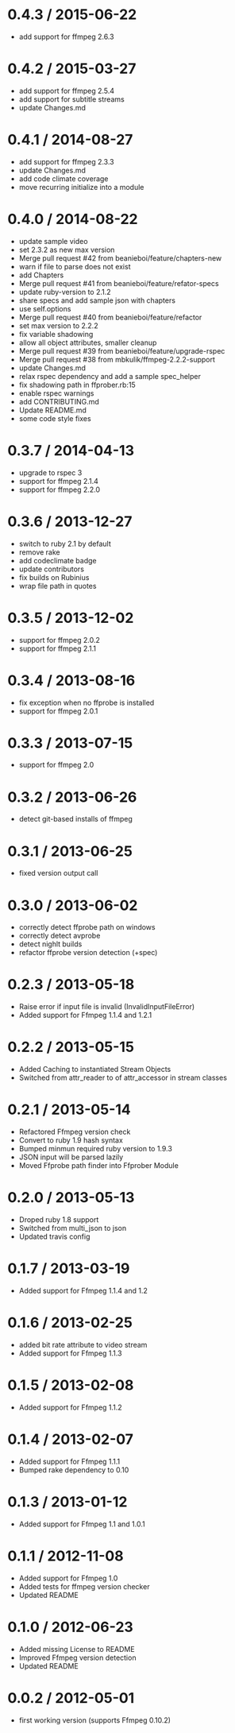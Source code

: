 0.4.3 / 2015-06-22
===================

* add support for ffmpeg 2.6.3

0.4.2 / 2015-03-27
===================

 * add support for ffmpeg 2.5.4
 * add support for subtitle streams
 * update Changes.md

0.4.1 / 2014-08-27
==================

 * add support for ffmpeg 2.3.3
 * update Changes.md
 * add code climate coverage
 * move recurring initialize into a module

0.4.0 / 2014-08-22
==================

 * update sample video
 * set 2.3.2 as new max version
 * Merge pull request #42 from beanieboi/feature/chapters-new
 * warn if file to parse does not exist
 * add Chapters
 * Merge pull request #41 from beanieboi/feature/refator-specs
 * update ruby-version to 2.1.2
 * share specs and add sample json with chapters
 * use self.options
 * Merge pull request #40 from beanieboi/feature/refactor
 * set max version to 2.2.2
 * fix variable shadowing
 * allow all object attributes, smaller cleanup
 * Merge pull request #39 from beanieboi/feature/upgrade-rspec
 * Merge pull request #38 from mbkulik/ffmpeg-2.2.2-support
 * update Changes.md
 * relax rspec dependency and add a sample spec_helper
 * fix shadowing path in ffprober.rb:15
 * enable rspec warnings
 * add CONTRIBUTING.md
 * Update README.md
 * some code style fixes

0.3.7 / 2014-04-13
==================

- upgrade to rspec 3
- support for ffmpeg 2.1.4
- support for ffmpeg 2.2.0

0.3.6 / 2013-12-27
==================

- switch to ruby 2.1 by default
- remove rake
- add codeclimate badge
- update contributors
- fix builds on Rubinius
- wrap file path in quotes

0.3.5 / 2013-12-02
==================

- support for ffmpeg 2.0.2
- support for ffmpeg 2.1.1

0.3.4 / 2013-08-16
==================

- fix exception when no ffprobe is installed
- support for ffmpeg 2.0.1

0.3.3 / 2013-07-15
==================

- support for ffmpeg 2.0

0.3.2 / 2013-06-26
==================

- detect git-based installs of ffmpeg

0.3.1 / 2013-06-25
==================

- fixed version output call

0.3.0 / 2013-06-02
==================

- correctly detect ffprobe path on windows
- correctly detect avprobe
- detect nighlt builds
- refactor ffprobe version detection (+spec)

0.2.3 / 2013-05-18
==================

- Raise error if input file is invalid (InvalidInputFileError)
- Added support for Ffmpeg 1.1.4 and 1.2.1

0.2.2 / 2013-05-15
==================

- Added Caching to instantiated Stream Objects
- Switched from attr_reader to of attr_accessor in stream classes

0.2.1 / 2013-05-14
==================

- Refactored Ffmpeg version check
- Convert to ruby 1.9 hash syntax
- Bumped minmun required ruby version to 1.9.3
- JSON input will be parsed lazily
- Moved Ffprobe path finder into Ffprober Module

0.2.0 / 2013-05-13
==================

- Droped ruby 1.8 support
- Switched from multi_json to json
- Updated travis config

0.1.7 / 2013-03-19
==================

- Added support for Ffmpeg 1.1.4 and 1.2

0.1.6 / 2013-02-25
==================

- added bit rate attribute to video stream
- Added support for Ffmpeg 1.1.3

0.1.5 / 2013-02-08
==================

- Added support for Ffmpeg 1.1.2

0.1.4 / 2013-02-07
==================

- Added support for Ffmpeg 1.1.1
- Bumped rake dependency to 0.10

0.1.3 / 2013-01-12
==================

- Added support for Ffmpeg 1.1 and 1.0.1

0.1.1 / 2012-11-08
==================

- Added support for Ffmpeg 1.0
- Added tests for ffmpeg version checker
- Updated README

0.1.0 / 2012-06-23
==================

- Added missing License to README
- Improved Ffmpeg version detection
- Updated README

0.0.2 / 2012-05-01
==================

- first working version (supports Ffmpeg 0.10.2)

